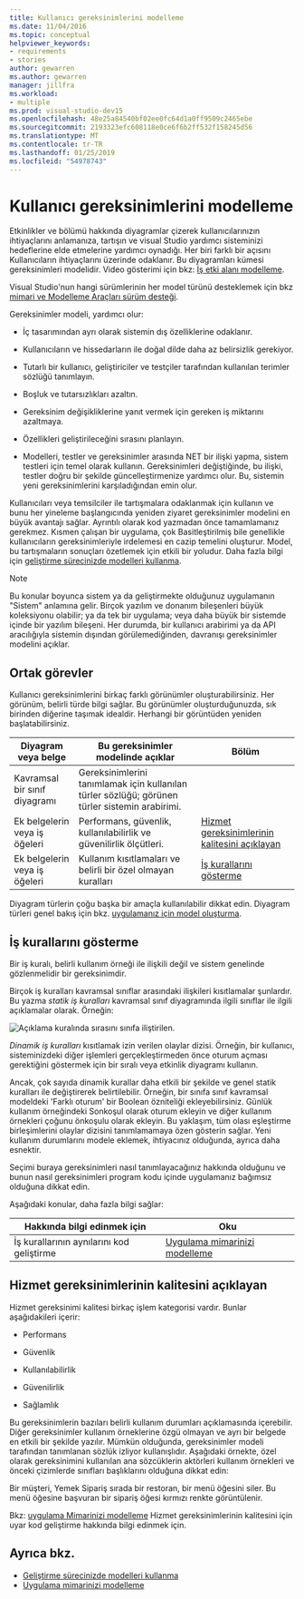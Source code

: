 ```yaml
---
title: Kullanıcı gereksinimlerini modelleme
ms.date: 11/04/2016
ms.topic: conceptual
helpviewer_keywords:
- requirements
- stories
author: gewarren
ms.author: gewarren
manager: jillfra
ms.workload:
- multiple
ms.prod: visual-studio-dev15
ms.openlocfilehash: 48e25a84540bf02ee0fc64d1a0ff9509c2465ebe
ms.sourcegitcommit: 2193323efc608118e0ce6f6b2ff532f158245d56
ms.translationtype: MT
ms.contentlocale: tr-TR
ms.lasthandoff: 01/25/2019
ms.locfileid: "54978743"
---
```

# <a name="model-user-requirements"></a>Kullanıcı gereksinimlerini modelleme

Etkinlikler ve bölümü hakkında diyagramlar çizerek kullanıcılarınızın ihtiyaçlarını anlamanıza, tartışın ve visual Studio yardımcı sisteminizi hedeflerine elde etmelerine yardımcı oynadığı. Her biri farklı bir açısını Kullanıcıların ihtiyaçlarını üzerinde odaklanır. Bu diyagramları kümesi gereksinimleri modelidir. Video gösterimi için bkz: [İş etki alanı modelleme](https://channel9.msdn.com/blogs/clinted/uml-with-vs-2010-part-3-modeling-the-business-domain).

Visual Studio'nun hangi sürümlerinin her model türünü desteklemek için bkz [mimari ve Modelleme Araçları sürüm desteği](../modeling/what-s-new-for-design-in-visual-studio.md#VersionSupport).

Gereksinimler modeli, yardımcı olur:

- İç tasarımından ayrı olarak sistemin dış özelliklerine odaklanır.

- Kullanıcıların ve hissedarların ile doğal dilde daha az belirsizlik gerekiyor.

- Tutarlı bir kullanıcı, geliştiriciler ve testçiler tarafından kullanılan terimler sözlüğü tanımlayın.

- Boşluk ve tutarsızlıkları azaltın.

- Gereksinim değişikliklerine yanıt vermek için gereken iş miktarını azaltmaya.

- Özellikleri geliştirileceğini sırasını planlayın.

- Modelleri, testler ve gereksinimler arasında NET bir ilişki yapma, sistem testleri için temel olarak kullanın. Gereksinimleri değiştiğinde, bu ilişki, testler doğru bir şekilde güncelleştirmenize yardımcı olur. Bu, sistemin yeni gereksinimlerini karşıladığından emin olur.

Kullanıcıları veya temsilciler ile tartışmalara odaklanmak için kullanın ve bunu her yineleme başlangıcında yeniden ziyaret gereksinimler modelini en büyük avantajı sağlar. Ayrıntılı olarak kod yazmadan önce tamamlamanız gerekmez. Kısmen çalışan bir uygulama, çok Basitleştirilmiş bile genellikle kullanıcıların gereksinimleriyle irdelemesi en cazip temelini oluşturur. Model, bu tartışmaların sonuçları özetlemek için etkili bir yoludur. Daha fazla bilgi için [geliştirme sürecinizde modelleri kullanma](../modeling/use-models-in-your-development-process.md).

> [!NOTE]
> Bu konular boyunca sistem ya da geliştirmekte olduğunuz uygulamanın "Sistem" anlamına gelir. Birçok yazılım ve donanım bileşenleri büyük koleksiyonu olabilir; ya da tek bir uygulama; veya daha büyük bir sistemde içinde bir yazılım bileşeni. Her durumda, bir kullanıcı arabirimi ya da API aracılığıyla sistemin dışından görülemediğinden, davranışı gereksinimler modelini açıklar.

## <a name="common-tasks"></a>Ortak görevler

Kullanıcı gereksinimlerini birkaç farklı görünümler oluşturabilirsiniz.  Her görünüm, belirli türde bilgi sağlar.  Bu görünümler oluşturduğunuzda, sık birinden diğerine taşımak idealdir. Herhangi bir görüntüden yeniden başlatabilirsiniz.

|Diyagram veya belge|Bu gereksinimler modelinde açıklar|Bölüm|
|-|-|-|
|Kavramsal bir sınıf diyagramı|Gereksinimlerini tanımlamak için kullanılan türler sözlüğü; görünen türler sistemin arabirimi.||
|Ek belgelerin veya iş öğeleri|Performans, güvenlik, kullanılabilirlik ve güvenilirlik ölçütleri.|[Hizmet gereksinimlerinin kalitesini açıklayan](#QoSRequirements)|
|Ek belgelerin veya iş öğeleri|Kullanım kısıtlamaları ve belirli bir özel olmayan kuralları|[İş kurallarını gösterme](#BusinessRules)|

Diyagram türlerin çoğu başka bir amaçla kullanılabilir dikkat edin. Diyagram türleri genel bakış için bkz. [uygulamanız için model oluşturma](../modeling/create-models-for-your-app.md).

##  <a name="BusinessRules"></a> İş kurallarını gösterme

Bir iş kuralı, belirli kullanım örneği ile ilişkili değil ve sistem genelinde gözlenmelidir bir gereksinimdir.

Birçok iş kuralları kavramsal sınıflar arasındaki ilişkileri kısıtlamalar şunlardır. Bu yazma *statik iş kuralları* kavramsal sınıf diyagramında ilgili sınıflar ile ilgili açıklamalar olarak. Örneğin:

![Açıklama kuralında sırasını sınıfa iliştirilen.](../modeling/media/uml_reqmcd2.png)

*Dinamik iş kuralları* kısıtlamak izin verilen olaylar dizisi. Örneğin, bir kullanıcı, sisteminizdeki diğer işlemleri gerçekleştirmeden önce oturum açması gerektiğini göstermek için bir sıralı veya etkinlik diyagramı kullanın.

Ancak, çok sayıda dinamik kurallar daha etkili bir şekilde ve genel statik kuralları ile değiştirerek belirtilebilir. Örneğin, bir sınıfa sınıf kavramsal modeldeki 'Farklı oturum' bir Boolean özniteliği ekleyebilirsiniz. Günlük kullanım örneğindeki Sonkoşul olarak oturum ekleyin ve diğer kullanım örnekleri çoğunu önkoşulu olarak ekleyin. Bu yaklaşım, tüm olası eşleştirme birleşimlerini olaylar dizisini tanımlamamaya özen gösterin sağlar. Yeni kullanım durumlarını modele eklemek, ihtiyacınız olduğunda, ayrıca daha esnektir.

Seçimi buraya gereksinimleri nasıl tanımlayacağınız hakkında olduğunu ve bunun nasıl gereksinimleri program kodu içinde uygulamanız bağımsız olduğuna dikkat edin.

Aşağıdaki konular, daha fazla bilgi sağlar:

|Hakkında bilgi edinmek için|Oku|
|-|-|
|İş kurallarının aynılarını kod geliştirme|[Uygulama mimarinizi modelleme](../modeling/model-your-app-s-architecture.md)|

##  <a name="QoSRequirements"></a> Hizmet gereksinimlerinin kalitesini açıklayan

Hizmet gereksinimi kalitesi birkaç işlem kategorisi vardır. Bunlar aşağıdakileri içerir:

-   Performans

-   Güvenlik

-   Kullanılabilirlik

-   Güvenilirlik

-   Sağlamlık

Bu gereksinimlerin bazıları belirli kullanım durumları açıklamasında içerebilir. Diğer gereksinimler kullanım örneklerine özgü olmayan ve ayrı bir belgede en etkili bir şekilde yazılır. Mümkün olduğunda, gereksinimler modeli tarafından tanımlanan sözlük izliyor kullanışlıdır. Aşağıdaki örnekte, özel olarak gereksinimini kullanılan ana sözcüklerin aktörleri kullanım örnekleri ve önceki çizimlerde sınıfları başlıklarını olduğuna dikkat edin:

Bir müşteri, Yemek Sipariş sırada bir restoran, bir menü öğesini siler. Bu menü öğesine başvuran bir sipariş öğesi kırmızı renkte görüntülenir.

Bkz: [uygulama Mimarinizi modelleme](../modeling/model-your-app-s-architecture.md) Hizmet gereksinimlerinin kalitesini için uyar kod geliştirme hakkında bilgi edinmek için.

## <a name="see-also"></a>Ayrıca bkz.

- [Geliştirme sürecinizde modelleri kullanma](../modeling/use-models-in-your-development-process.md)
- [Uygulama mimarinizi modelleme](../modeling/model-your-app-s-architecture.md)
